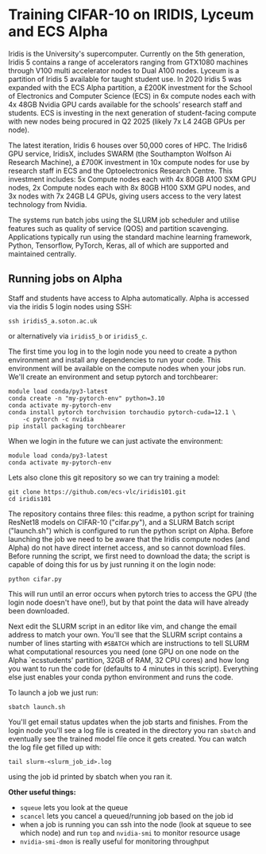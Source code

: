 # Training CIFAR-10 on IRIDIS, Lyceum and ECS Alpha

Iridis is the University's supercomputer. Currently on the 5th generation, Iridis 5 contains a range of accelerators ranging from GTX1080 machines through V100 multi accelerator nodes to Dual A100 nodes. Lyceum is a partition of Iridis 5
available for taught student use. In 2020 Iridis 5 was expanded with the ECS Alpha partition, a £200K investment for the School of Electronics and Computer Science (ECS) in 6x compute nodes each with 4x 48GB Nvidia GPU cards available for the schools’ research staff and students. ECS is investing in the next generation of student-facing compute with new nodes being procured in Q2 2025 (likely 7x L4 24GB GPUs per node).

The latest iteration, Iridis 6 houses over 50,000 cores of HPC. The Iridis6 GPU service, IridisX, includes SWARM (the Southampton Wolfson Ai Research Machine), a £700K investment in 10x compute nodes for use by research staff in ECS and the Optoelectronics Research Centre. This investment includes: 5x Compute nodes each with 4x 80GB A100 SXM GPU nodes, 2x Compute nodes each with 8x 80GB H100 SXM GPU nodes, and 3x nodes with 7x 24GB L4 GPUs, giving users access to the very latest technology from Nvidia.

The systems run batch jobs using the SLURM job scheduler and utilise features such as quality of service (QOS) and partition scavenging. Applications typically run using the standard machine learning framework, Python, Tensorflow, PyTorch, Keras, all of which are supported and maintained centrally.

## Running jobs on Alpha

Staff and students have access to Alpha automatically. Alpha is accessed via the iridis 5 login nodes using SSH:

	ssh iridis5_a.soton.ac.uk

or alternatively via `iridis5_b` or `iridis5_c`.

The first time you log in to the login node you need to create a python environment and install any dependencies to run your code. This environment will be available on the compute nodes when your jobs run. We'll create an environment and setup pytorch and torchbearer:

	module load conda/py3-latest
	conda create -n "my-pytorch-env" python=3.10
	conda activate my-pytorch-env
	conda install pytorch torchvision torchaudio pytorch-cuda=12.1 \
 		-c pytorch -c nvidia
	pip install packaging torchbearer

When we login in the future we can just activate the environment:

	module load conda/py3-latest
	conda activate my-pytorch-env

Lets also clone this git repository so we can try training a model:

	git clone https://github.com/ecs-vlc/iridis101.git
	cd iridis101

The repository contains three files: this readme, a python script for training ResNet18 models on CIFAR-10 ("cifar.py"), and a SLURM Batch script ("launch.sh") which is configured to run the python script on Alpha. Before launching the job we need to be aware that the Iridis compute nodes (and Alpha) do not have direct internet access, and so cannot download files. Before running the script, we first need to download the data; the script is capable of doing this for us by just running it on the login node:

	python cifar.py

This will run until an error occurs when pytorch tries to access the GPU (the login node doesn't have one!), but by that point the data will have already been downloaded.

Next edit the SLURM script in an editor like vim, and change the email address to match your own. You'll see that the SLURM script contains a number of lines starting with `#SBATCH` which are instructions to tell SLURM what computational resources you need (one GPU on one node on the Alpha `ecsstudents' partition, 32GB of RAM, 32 CPU cores) and how long you want to run the code for (defaults to 4 minutes in this script). Everything else just enables your conda python environment and runs the code. 

To launch a job we just run:

	sbatch launch.sh

You'll get email status updates when the job starts and finishes. From the login node you'll see a log file is created in the directory you ran `sbatch` and eventually see the trained model file once it gets created. You can watch the log file get filled up with:

	tail slurm-<slurm_job_id>.log

using the job id printed by sbatch when you ran it.

**Other useful things:**

- `squeue` lets you look at the queue
- `scancel` lets you cancel a queued/running job based on the job id
- when a job is running you can ssh into the node (look at squeue to see which node) and run `top` and `nvidia-smi` to monitor resource usage
- `nvidia-smi-dmon` is really useful for monitoring throughput

